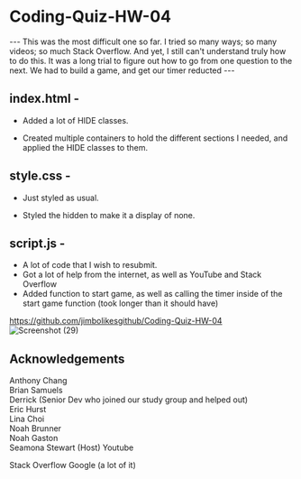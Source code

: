 # Coding-Quiz-HW-04

--- This was the most difficult one so far. I tried so many ways; so many videos; so much Stack Overflow.
    And yet, I still can't understand truly how to do this. It was a long trial to figure out how to go from one 
    question to the next. We had to build a game, and get our timer reducted  ---

index.html - 
----------
* Added a lot of HIDE classes.

* Created multiple containers to hold the different sections I needed, and applied the HIDE classes to them.

style.css - 
---------
* Just styled as usual.

* Styled the hidden to make it a display of none.

script.js - 
---------
* A lot of code that I wish to resubmit.
* Got a lot of help from the internet, as well as YouTube and Stack Overflow
* Added function to start game, as well as calling the timer inside of the start game function (took longer than it should have)

https://github.com/jimbolikesgithub/Coding-Quiz-HW-04
![Screenshot (29)](https://user-images.githubusercontent.com/97565085/160749494-cc78c637-5424-4b2e-b835-1d9fb7e1379e.png)

Acknowledgements
----------------
Anthony Chang</br>
Brian Samuels <br/>
Derrick (Senior Dev who joined our study group and helped out) <br/>
Eric Hurst <br/>
Lina Choi <br/>
Noah Brunner</br>
Noah Gaston</br>
Seamona Stewart (Host)
Youtube

Stack Overflow
Google (a lot of it)
